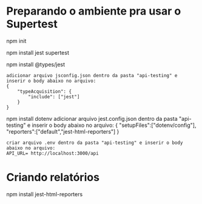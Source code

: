# Preparando o ambiente pra usar o Supertest

npm init

npm install jest supertest

npm install @types/jest

    adicionar arquivo jsconfig.json dentro da pasta "api-testing" e inserir o body abaixo no arquivo:
    {
        "typeAcquisition": {
            "include": ["jest"]
        }
    }

npm install dotenv
    adicionar arquivo jest.config.json dentro da pasta "api-testing" e inserir o body abaixo no arquivo:
    {
        "setupFiles":["dotenv/config"],
        "reporters":["default","jest-html-reporters"]
    }

    criar arquivo .env dentro da pasta "api-testing" e inserir o body abaixo no arquivo:
    API_URL= http://localhost:3000/api

# Criando relatórios

 npm install jest-html-reporters